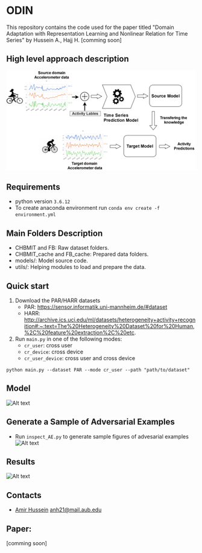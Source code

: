 # ODIN

This repository contains the code used for the paper titled "Domain Adaptation with Representation Learning and Nonlinear Relation for Time Series" by Hussein A., Hajj H. [comming soon] 

## High level approach description

![Alt text](images/high_level.png?raw=true "proposed_approach")

## Requirements

- python version ` 3.6.12 `
- To create anaconda environment run `conda env create -f environment.yml`

## Main Folders Description

- CHBMIT and FB: Raw dataset folders. 
- CHBMIT_cache and FB_cache: Prepared data folders.
- models/: Model source code.
- utils/: Helping modules to load and prepare the data.


## Quick start

1. Download the PAR/HARR datasets
    - PAR: https://sensor.informatik.uni-mannheim.de/#dataset
    - HARR: http://archive.ics.uci.edu/ml/datasets/heterogeneity+activity+recognition#:~:text=The%20Heterogeneity%20Dataset%20for%20Human,%2C%20feature%20extraction%2C%20etc.
2. Run ```main.py``` in one of the following modes: 
    - `cr_user`: cross user
    - `cr_device`: cross device 
    - `cr_user_device`: cross user and cross device

```
python main.py --dataset PAR --mode cr_user --path "path/to/dataset"
```

## Model

![Alt text](images/proposed_approach.PNG?raw=true "proposed_approach")


## Generate a Sample of Adversarial Examples

- Run ```inspect_AE.py``` to generate sample figures of advesarial examples 
![Alt text](images/AE_noise.png?raw=true "AE")


## Results

![Alt text](images/tsne.PNG?raw=true "tsne")

## Contacts

- [Amir Hussein](https://github.com/AmirHussein96) anh21@mail.aub.edu 


## Paper:
[comming soon]

